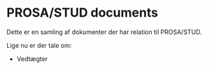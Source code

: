PROSA/STUD documents
=========

Dette er en samling af dokumenter der har relation til PROSA/STUD.

Lige nu er der tale om:

* Vedtægter
